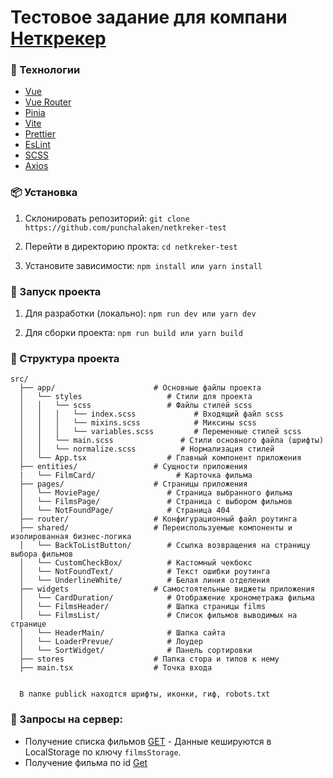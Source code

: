# Тестовое задание для компани [Неткрекер](https://www.netcracker.ru/)

### 🚀 Технологии

- [Vue](https://vuejs.org/)
- [Vue Router](https://router.vuejs.org/)
- [Pinia](https://pinia-ru.netlify.app/)
- [Vite](https://vite.dev/)
- [Prettier](https://prettier.io/)
- [EsLint](https://eslint.org/)
- [SCSS](https://sass-scss.ru/guide/)
- [Axios](https://axios-http.com/ru/docs/intro)

### 📦 Установка

1. Склонировать репозиторий:
   `git clone https://github.com/punchalaken/netkreker-test`

2. Перейти в директорию прокта:
   `cd netkreker-test`

3. Установите зависимости:
   `npm install
или
yarn install`

### 🔨 Запуск проекта

1. Для разработки (локально):
   `npm run dev
или
yarn dev`

2. Для сборки проекта:
   `npm run build
или
yarn build`

### 📂 Структура проекта

    src/
      ├── app/                      # Основные файлы проекта
      │   └── styles                   # Стили для проекта
      │   │   └── scss                 # Файлы стилей scss
      │   │   │   └── index.scss             # Входящий файл scss
      │   │   │   └── mixins.scss            # Миксины scss
      │   │   │   └── variables.scss         # Переменные стилей scss
      │   │   └── main.scss               # Стили основного файла (шрифты)
      │   │   └── normalize.scss          # Нормализация стилей
      │   └── App.tsx                  # Главный компонент приложения
      ├── entities/                 # Сущности приложения
      |   └── FilmCard/                  # Карточка фильма
      ├── pages/                    # Страницы приложения
      │   └── MoviePage/               # Страница выбранного фильма
      │   └── FilmsPage/               # Страница с выбором фильмов
      │   └── NotFoundPage/            # Страница 404
      ├── router/                   # Конфигурационный файл роутинга
      ├── shared/                   # Переиспользуемые компоненты и изолированная бизнес-логика
      │   └── BackToListButton/        # Ссылка возвращения на страницу выбора фильмов
      │   └── CustomCheckBox/          # Кастомный чекбокс
      │   └── NotFoundText/            # Текст ошибки роутинга
      │   └── UnderlineWhite/          # Белая линия отделения
      ├── widgets                   # Самостоятельные виджеты приложения
      │   └── CardDuration/            # Отображение хронометража фильма
      │   └── FilmsHeader/             # Шапка страницы films
      │   └── FilmsList/               # Список фильмов выводимых на странице
      │   └── HeaderMain/              # Шапка сайта
      │   └── LoaderPrevue/            # Лоудер
      │   └── SortWidget/              # Панель сортировки
      ├── stores                    # Папка стора и типов к нему
      ├── main.tsx                  # Точка входа


      В папке publick находтся шрифты, иконки, гиф, robots.txt

### 📄 Запросы на сервер:

- Получение списка фильмов [GET](https://mashroom-movies-api.netlify.app/api/movies) - Данные кешируются в LocalStorage по ключу `filmsStorage`.
- Получение фильма по id [Get](https://mashroom-movies-api.netlify.app/api/movie/368539)
